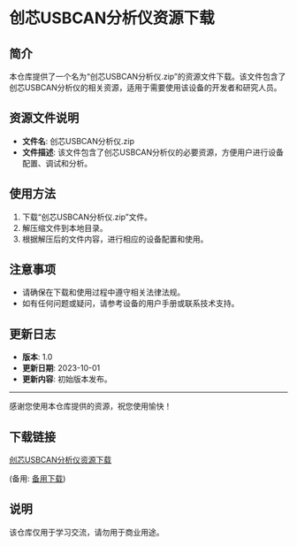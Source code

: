 # 创芯USBCAN分析仪资源下载

## 简介

本仓库提供了一个名为“创芯USBCAN分析仪.zip”的资源文件下载。该文件包含了创芯USBCAN分析仪的相关资源，适用于需要使用该设备的开发者和研究人员。

## 资源文件说明

- **文件名**: 创芯USBCAN分析仪.zip
- **文件描述**: 该文件包含了创芯USBCAN分析仪的必要资源，方便用户进行设备配置、调试和分析。

## 使用方法

1. 下载“创芯USBCAN分析仪.zip”文件。
2. 解压缩文件到本地目录。
3. 根据解压后的文件内容，进行相应的设备配置和使用。

## 注意事项

- 请确保在下载和使用过程中遵守相关法律法规。
- 如有任何问题或疑问，请参考设备的用户手册或联系技术支持。

## 更新日志

- **版本**: 1.0
- **更新日期**: 2023-10-01
- **更新内容**: 初始版本发布。

---

感谢您使用本仓库提供的资源，祝您使用愉快！

## 下载链接
[创芯USBCAN分析仪资源下载](https://pan.quark.cn/s/f3d4219a0547) 

(备用: [备用下载](https://pan.baidu.com/s/17NkeANNHOQE9h4mk7AKvKQ?pwd=1234))

## 说明

该仓库仅用于学习交流，请勿用于商业用途。
